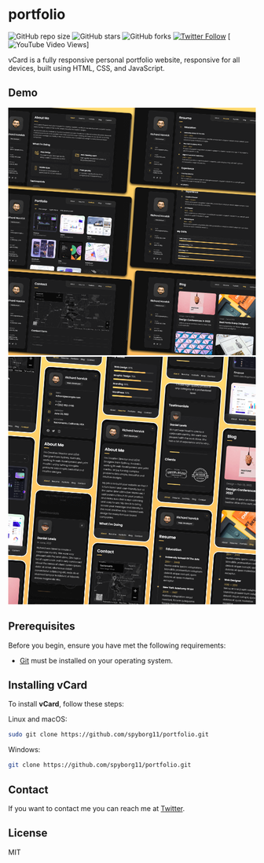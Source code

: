# portfolio

![GitHub repo size](https://img.shields.io/github/repo-size/codewithsadee/vcard-personal-portfolio)
![GitHub stars](https://img.shields.io/github/stars/spyborg11/portfolio?style=social)
![GitHub forks](https://img.shields.io/github/forks/spyborg11/portfolio?style=social)
[![Twitter Follow](https://img.shields.io/twitter/follow/gobinda2222?style=social)](https://twitter.com/gobinda2222)
[![YouTube Video Views](https://img.shields.io/youtube/views/SoxmIlgf2zM?style=social)]

vCard is a fully responsive personal portfolio website, responsive for all devices, built using HTML, CSS, and JavaScript.

## Demo

![vCard Desktop Demo](./website-demo-image/desktop.png "Desktop Demo")
![vCard Mobile Demo](./website-demo-image/mobile.png "Mobile Demo")

## Prerequisites

Before you begin, ensure you have met the following requirements:

* [Git](https://git-scm.com/downloads "Download Git") must be installed on your operating system.

## Installing vCard

To install **vCard**, follow these steps:

Linux and macOS:

```bash
sudo git clone https://github.com/spyborg11/portfolio.git
```

Windows:

```bash
git clone https://github.com/spyborg11/portfolio.git
```

## Contact

If you want to contact me you can reach me at [Twitter]().

## License

MIT
